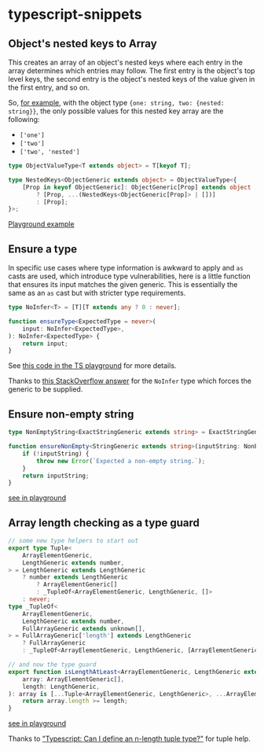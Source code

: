 # typescript-snippets

## Object's nested keys to Array

This creates an array of an object's nested keys where each entry in the array determines which entries may follow. The first entry is the object's top level keys, the second entry is the object's nested keys of the value given in the first entry, and so on.

So, [for example](https://www.typescriptlang.org/play?#code/C4TwDgpgBA8gRgKwgY2ANQIYBsCuEAq4EAPPlBAB7AQB2AJgM5QD2iKwAfFALxT4DaAawghmAMz4BdANwAoWaEhQAchAbU6AaRENi8JKgDitCACcAlsnJVajFm1Rde+9plwEixAN6yofqPwACqbMYFDmNFDCohIuRiYWyJIAXLAOwMY0ZpZBIWCS1tT0TKwGwL7+lQD8AcGhADRQAHQtABSq6hBaOnrpmdnIuaGSXAA+AZIAlJIVlX6pQ-lyAL4ccgpE1hgAtmBYEHHAhEq8XsxZqeoWNADmjcAA7sypXlmddJfA1zfLy+vI53UUGo6gYqQAShAMHRzlgQABBUymDAgYgdDTaEC6Sg7PYHdLHCAcJwBWYBADk5wg5Mk9TJ-HJj2YNLplQZTPJjXJbw0LLJAHp+VAAALABgAWkokFQkqRzFM9MpWU5UCV1NpAqFoolUvYspCCrZapVjKefMqgpFYslFGlwH18sVVJNGBoICgVwiN3N-kt2ptdodhv87LNXOdGotWutuplZgNio5XI5kd90Z1tr18cdRqTqp5XRNKbpMlkQA), with the object type `{one: string, two: {nested: string}}`, the only possible values for this nested key array are the following:
  - `['one']`
  - `['two']`
  - `['two', 'nested']`

```typescript
type ObjectValueType<T extends object> = T[keyof T];

type NestedKeys<ObjectGeneric extends object> = ObjectValueType<{
    [Prop in keyof ObjectGeneric]: ObjectGeneric[Prop] extends object
        ? [Prop, ...(NestedKeys<ObjectGeneric[Prop]> | [])]
        : [Prop];
}>;
```

[Playground example](https://www.typescriptlang.org/play?#code/C4TwDgpgBA8gRgKwgY2ANQIYBsCuEAq4EAPPlBAB7AQB2AJgM5QD2iKwAfFALxT4DaAawghmAMz4BdANwAoWaEhQAchAbU6AaRENi8JKgDitCACcAlsnJVajFm1Rde+9plwEixAN6yofqPwACqbMYFDmNFDCohIuRiYWyJIAXLAOwMY0ZpZBIWCS1tT0TKwGwL7+lQD8AcGhADRQAHQtABSq6hBaOnrpmdnIuaGSXAA+AZIAlJIVlX6pQ-lyAL4ccgpE1hgAtmBYEHHAhEq8PpXAoQAyEABuEFipODSCNMwA7jRylcxZ13dYABEIBAwKkznM-AwIgBzfYdDR1UFQJ4vd6fWZQZZffzAAAWpmBf3uDCBILBGMqWU6dBgWXJEIhVI0+DezHpDI5TK6+HxwPZHIFUDAeVpEEez1eH2xgo5wtCLLZyIlaOlMr8WIpDI1HO1-g1GtkyB+6ig1HUDFSACUIBg6D8sCAAIKmUwYEDEeFdbQgXSUHZ7A7pY4QDhOAIY-gAcguYCJWEjknqEcjPwgcdJYATScq-E1fhTv1u9wzkezDIA9OWoAABYAMAC0lEgqEbLuYpjzUALaaLgOBmbLfkTEc73fT-dLncrNbrjYozeArZCHY50auvcnlWHOdHqfHIM3DMjUJosIgnroiMPQ8HUGntYbTfYS-bI9Xe97JdvlUjXJpWWvKBt38XNVzxAke3+EkJ1vYC-FAo9wMJXtoIPb9-F-NQNFFQC4PDMDeUg4kvynKsHznBcXxXI8-wVXDbwQiFo0IuNUIHUc-xw9D81o1lAJ-WjCP4jC5TALiMTwxi5mYiDWJI1dOIA7iu145hhJ4rDuSE5TI1EujYIY0ckKIrA2PUlTNP-CBzMw6l9I4yyeQg8z71nJ8WzMZdRzoMx2K3W9XMfedn0818dwI2SUPko8TzPC8rx01SbME5yDNkGRZCAA)

## Ensure a type

In specific use cases where type information is awkward to apply and `as` casts are used, which introduce type vulnerabilities, here is a little function that ensures its input matches the given generic. This is essentially the same as an `as` cast but with stricter type requirements.

```typescript
type NoInfer<T> = [T][T extends any ? 0 : never];

function ensureType<ExpectedType = never>(
    input: NoInfer<ExpectedType>,
): NoInfer<ExpectedType> {
    return input;
}
```

See [this code in the TS playground](https://www.typescriptlang.org/play?#code/PQKhCgAIUgVALAlgZ0gFwJ4AcCml44A2uATpCpAK7I4BmlhktA9mSyQMaIB2A5k5W4c0iZt0i8c3HCUQdUaZpABGeHAA8shOYjSEMkLCWYA3RABMc5gDSQSAQzQEyT+9ygwetGbL7oCALZMxkFOeLyIJlLk3FiUaMgAdB7A4Ji4kAByzACS3N4kADywAHyQALyQANqwALo1kBpoUuaobgYA-JAADJAAXJDSUSS1ANzg4KAQ0HDYeATEMv6OjdzIlCQ4CgQSkdE8cWiQAY4cBNvhe+KS0rIc6HOJcDs3MnLkqDRolFgxHpDrM6QeyQADu9gMriOiFo5GhqGYAV0zXMkAAFKCkECKOk5PZCPpgQTmKCrDFZrgAMocWRYNC2TbrQgiPw8fw4f6vO4qHA8fheHxk2ghdkxQ7IACUtjCmzBiAJwOElHxhNUwIeGR8rCeCAo7A4W0a9jO-2o9kkkGYsKcesEwlE4kUjU02i4egMyFwXFokJeUjeHGl8GouzMfhD6TwyHs3kwTFYooO8WS0FS9CEIjEq3Wm1gc0KAFFNDhhFY8xlKkMZCU0VBIPWk2gBtk8gVC8XS+ZyzgStZwBLm7l8jJ216Ud2ygBvOv1zbfEjiRvjAC+E0mwBizW4me4KoMPBM+Is4CkOZw3cKyDQvl4NYArBLxqeNuf81ebzWAOR3z+PibADceC3Hc9xiQ9tHME81hfC9J0xZgBm4SgAlUEhlxrOD4EcAY72XP9n1zfNMIQwZkNQ9C0WInC8PGddNykECCX3bhwOPDgxCvMFjD4ABBZBkEQXhuACBjELIpZKgI19cEva8+S-Y1vlAkF3z5X9xnYtYjnYkhNmEPiBKEkTtzElCJOzGD8yQsySHvP86KAhiHVAg8j0gzTOK1EgclobIAHF-TuAZBAAa24ElxEk6DCNwNEtGNHB4GYQhLBIR8gA) for more details.

Thanks to [this StackOverflow answer](https://stackoverflow.com/a/56688073) for the `NoInfer` type which forces the generic to be supplied.

## Ensure non-empty string

```typescript
type NonEmptyString<ExactStringGeneric extends string> = ExactStringGeneric extends '' ? never: ExactStringGeneric;

function ensureNonEmpty<StringGeneric extends string>(inputString: NonEmptyString<StringGeneric>): StringGeneric {
    if (!inputString) {
        throw new Error(`Expected a non-empty string.`);
    }
    return inputString;
}
```

[see in playground](https://www.typescriptlang.org/play?#code/C4TwDgpgBAcg9gOwKIFsygMrAE4EsEDmAPEgB4CGAxsFnoQOIQIR6VQSnBMAmAzlLxz4CAPigBeKGSo0hDJi1xsOXBHygByDVAD8UZgDcWALikVqtYY2asA3ACh7AMwCuCarkTsEvF9gjwyGigRJbyNkrsnDz8gnSiABT4YC6y8aaBqOggYcS51oqUIgCUpvkKrFAA3vZQdVC4TlAJAITJqbnF1bX1vcAAFthwAO76EKNI2EPYCQAGZJDUENxQ5PqIALQQwSACcgQAdLPFDr0Avj11-sB+CA0IKWnCDhf2lIiCUO8uADbcAEIQLKgUxxYQSTQaBzvHzAKDcCBOfC4Lg-EDwYDAkAARghTF8-kyOwSWhObw+cIRSIQKIgaIxWIATHifH4AogsSSEHA4dtshoTkA)

## Array length checking as a type guard

```typescript
// some new type helpers to start out
export type Tuple<
    ArrayElementGeneric,
    LengthGeneric extends number,
> = LengthGeneric extends LengthGeneric
    ? number extends LengthGeneric
        ? ArrayElementGeneric[]
        : _TupleOf<ArrayElementGeneric, LengthGeneric, []>
    : never;
type _TupleOf<
    ArrayElementGeneric,
    LengthGeneric extends number,
    FullArrayGeneric extends unknown[],
> = FullArrayGeneric['length'] extends LengthGeneric
    ? FullArrayGeneric
    : _TupleOf<ArrayElementGeneric, LengthGeneric, [ArrayElementGeneric, ...FullArrayGeneric]>;

// and now the type guard
export function isLengthAtLeast<ArrayElementGeneric, LengthGeneric extends number>(
    array: ArrayElementGeneric[],
    length: LengthGeneric,
): array is [...Tuple<ArrayElementGeneric, LengthGeneric>, ...ArrayElementGeneric[]] {
    return array.length >= length;
}
```

[see in playground](https://www.typescriptlang.org/play?noUncheckedIndexedAccess=true#code/C4TwDgpgBAKgrmANhAPAKCpqBBATrgQxAFFkBbCAO2AHEqJcBLAYwBoMsAZKgc2AAs6lBiygQAHsCoATAM5RKcMgCMG7AHxQAvFG6U+g+k2ZjJM+XoNCRzDpgD8CpatymplObt4Drxu1gccfCJSCApqXxYAbQBdfwCALigAfXgkCAB5ADMUPEIScipaIxZWL30fErYoWPV-JOEANwYAbjRQSBS05Gz0ALyQwoiq9gDLSuFjN3MnFTV-ADE4REQBkEiTCXdPOEoAa0oAewB3SliNbSgllbWNqIByZAr+e5jpjwtvQ0mWf0dr1bBdZVepdBA9HJrULhYo-arjb42MpRKFDWFIqAAOmxANuVRi6jaaAkYEOuGAUCyu2YwEYh0oUEYsgR2GA3AIsmAuSB0KKGzKCI2708ijmuHUAAp-AQgUlUWE+VVzv4ngYkoKRmgAJRJGX5RnyKLYzHdVDymH88pWKrqMrG82KuGxN4Ab38uAgwDguAZeqImNVAig6h0gf4bQAvmg0AB6GNQY78RjIKACJlQZiHZbSKCHZSNOmyRAgKCqVPgCA5jlQAip8EQMqyRiUZjQRjAe7yWuIdsMAiIMrHaBZMmtxkU4CHUvQRoEHhwaDHdv8WYuWJoTOUTlQHhVNZJTlMfSxS4Pe5le7nqCXi9Xy8xImMLJQCVMllsiAc4AS3dwtZlABWLUtSgN0Ak3bdpAgLJm17YsAGVgCPHgAEYDyQ5seEuX8bDWKIAAYH38CCKSgmDKDgkBEOQgAmdDkOwvcgSiAAWIjiPpbcyCIVQADlDmAajMLQqBD0wxi-2YgCiIjMREFkaAwKwEioG4kA+IEoT9Do0SMP0CTcOYwi2nAziKTUjTBL0ngAGZ6PEnQcOMPC2MjIA)

Thanks to ["Typescript: Can I define an n-length tuple type?"](https://stackoverflow.com/a/52490977) for tuple help.
